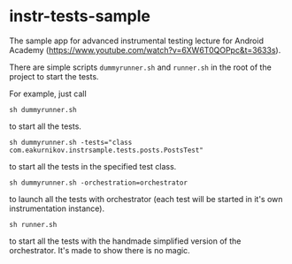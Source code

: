 # instr-tests-sample
The sample app for advanced instrumental testing lecture for Android Academy (https://www.youtube.com/watch?v=6XW6T0QOPpc&t=3633s).

There are simple scripts `dummyrunner.sh` and `runner.sh` in the root of the project to start the tests.

For example, just call
```
sh dummyrunner.sh
```
to start all the tests.

```
sh dummyrunner.sh -tests="class com.eakurnikov.instrsample.tests.posts.PostsTest"
```
to start all the tests in the specified test class.

```
sh dummyrunner.sh -orchestration=orchestrator
```
to launch all the tests with orchestrator (each test will be started in it's own instrumentation instance).

```
sh runner.sh
```
to start all the tests with the handmade simplified version of the orchestrator. It's made to show there is no magic.
